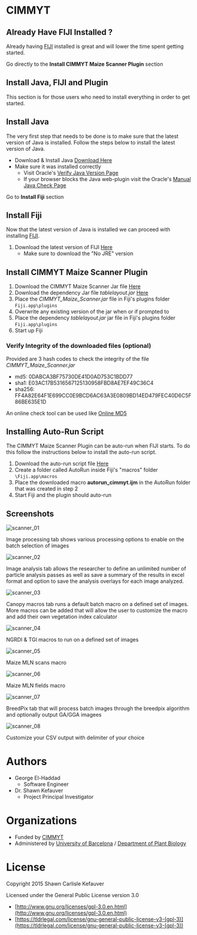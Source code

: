 # CIMMYT

## Already Have FIJI Installed ?

Already having [FIJI](http://fiji.sc/) installed is great and will lower the time spent getting started.

Go directly to the __Install CIMMYT Maize Scanner Plugin__ section

## Install Java, FIJI and Plugin

This section is for those users who need to install everything in order to get started.

## Install Java

The very first step that needs to be done is to make sure that the latest version of Java is installed. Follow the steps below to install the latest version of Java.

* Download & Install Java [Download Here](https://www.java.com/en/download/)
* Make sure it was installed correctly
  * Visit Oracle's [Verify Java Version Page](https://www.java.com/en/download/installed.jsp)
  * If your browser blocks the Java web-plugin visit the Oracle's [Manual Java Check Page](https://java.com/en/download/help/version_manual.xml)

Go to __Install Fiji__ section
  
## Install Fiji

Now that the latest version of Java is installed we can proceed with installing [FIJI](http://fiji.sc/).

1. Download the latest version of FIJI [Here](http://fiji.sc/#download)
   * Make sure to download the "No JRE" version

## Install CIMMYT Maize Scanner Plugin

1. Download the CIMMYT Maize Scanner Jar file [Here](https://github.com/george-haddad/CIMMYT/releases/download/v1.16/CIMMYT_Maize_Scanner.jar)
2. Download the dependency Jar file *tablelayout.jar* [Here](https://github.com/george-haddad/CIMMYT/releases/download/v1.16/tablelayout.jar)
3. Place the *CIMMYT_Maize_Scanner.jar* file in Fiji's plugins folder `Fiji.app\plugins`
4. Overwrite any existing version of the jar when or if prompted to
5. Place the dependency *tablelayout.jar* jar file in Fiji's plugins folder `Fiji.app\plugins`
6. Start up Fiji

### Verify Integrity of the downloaded files (optional)

Provided are 3 hash codes to check the integrity of the file *CIMMYT_Maize_Scanner.jar*

* md5: 0DABCA3BF75730DE41D0AD753C1BDD77
* sha1: E03AC17B5316567125130958FBD8AE7EF49C36C4
* sha256: FF4A82E64F1E699CC0E9BCD6AC63A3E0809BD14ED479FEC40D6C5F86BE635E1D

An online check tool can be used like [Online MD5](http://onlinemd5.com/)

## Installing Auto-Run Script

The CIMMYT Maize Scanner Plugin can be auto-run when FIJI starts. To do this follow the instructions below to install the auto-run script.

1. Download the auto-run script file [Here](https://github.com/george-haddad/CIMMYT/releases/download/v1.16/autorun_cimmyt.ijm)
2. Create a folder called AutoRun inside Fiji's "macros" folder `\Fiji.app\macros`
3. Place the downloaded macro __autorun_cimmyt.ijm__ in the AutoRun folder that was created in step 2
4. Start Fiji and the plugin should auto-run

## Screenshots

![scanner_01](https://cloud.githubusercontent.com/assets/3069650/25216300/9e96ceac-25aa-11e7-994e-e96892250e98.png)

Image processing tab shows various processing options to enable on the batch selection of images

![scanner_02](https://cloud.githubusercontent.com/assets/3069650/25216297/9e95ebc2-25aa-11e7-8fde-70afb34b2cbf.png)

Image analysis tab allows the researcher to define an unlimited number of particle analysis passes as well as save a summary of the results in excel format and option to save the analysis overlays for each image analyzed.

![scanner_03](https://cloud.githubusercontent.com/assets/3069650/25216301/9e9988ea-25aa-11e7-8fc5-7b7f56aa334c.png)

Canopy macros tab runs a default batch macro on a defined set of images.
More macros can be added that will allow the user to customize the macro and add their own vegetation index calculator

![scanner_04](https://cloud.githubusercontent.com/assets/3069650/25216299/9e9684c4-25aa-11e7-9ef3-c662b0f07838.png)

NGRDI & TGI macros to run on a defined set of images

![scanner_05](https://cloud.githubusercontent.com/assets/3069650/25216302/9e9b957c-25aa-11e7-96c3-c7c2b3e6c5f5.png)

Maize MLN scans macro

![scanner_06](https://cloud.githubusercontent.com/assets/3069650/25216298/9e96209c-25aa-11e7-9f2e-14e8e70a47af.png)

Maize MLN fields macro

![scanner_07](https://cloud.githubusercontent.com/assets/3069650/25216304/9ec3a1ca-25aa-11e7-902f-5d9dea01073f.png)

BreedPix tab that will process batch images through the breedpix algorithm and optionally output GA/GGA imagees

![scanner_08](https://cloud.githubusercontent.com/assets/3069650/25216303/9ec310de-25aa-11e7-90a6-10b3845aa510.png)

Customize your CSV output with delimiter of your choice

# Authors
- George El-Haddad
   - Software Engineer
- Dr. Shawn Kefauver
   - Project Principal Investigator

# Organizations
- Funded by [CIMMYT](http://www.cimmyt.org/)
- Administered by [University of Barcelona](http://www.ub.edu/) / [Department of Plant Biology](http://www.ub.edu/bioveg/index.htm)

# License
Copyright 2015 Shawn Carlisle Kefauver

Licensed under the General Public License version 3.0

- [http://www.gnu.org/licenses/gpl-3.0.en.html](http://www.gnu.org/licenses/gpl-3.0.en.html)
- [https://tldrlegal.com/license/gnu-general-public-license-v3-(gpl-3)](https://tldrlegal.com/license/gnu-general-public-license-v3-(gpl-3))
